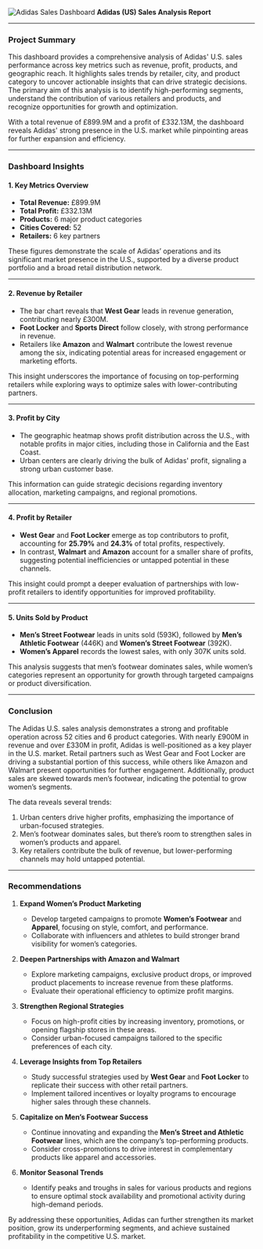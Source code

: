 ![Adidas Sales Dashboard](https://drive.google.com/uc?id=1LbDbkU_a-ZHDPOOmjYahvlwh4J03H7uP)
**Adidas (US) Sales Analysis Report**

---

### **Project Summary**

This dashboard provides a comprehensive analysis of Adidas' U.S. sales performance across key metrics such as revenue, profit, products, and geographic reach. It highlights sales trends by retailer, city, and product category to uncover actionable insights that can drive strategic decisions. The primary aim of this analysis is to identify high-performing segments, understand the contribution of various retailers and products, and recognize opportunities for growth and optimization. 

With a total revenue of £899.9M and a profit of £332.13M, the dashboard reveals Adidas' strong presence in the U.S. market while pinpointing areas for further expansion and efficiency.

---

### **Dashboard Insights**

#### **1. Key Metrics Overview**
- **Total Revenue:** £899.9M  
- **Total Profit:** £332.13M  
- **Products:** 6 major product categories  
- **Cities Covered:** 52  
- **Retailers:** 6 key partners  

These figures demonstrate the scale of Adidas’ operations and its significant market presence in the U.S., supported by a diverse product portfolio and a broad retail distribution network.

---

#### **2. Revenue by Retailer**
- The bar chart reveals that **West Gear** leads in revenue generation, contributing nearly £300M. 
- **Foot Locker** and **Sports Direct** follow closely, with strong performance in revenue.
- Retailers like **Amazon** and **Walmart** contribute the lowest revenue among the six, indicating potential areas for increased engagement or marketing efforts.

This insight underscores the importance of focusing on top-performing retailers while exploring ways to optimize sales with lower-contributing partners.

---

#### **3. Profit by City**
- The geographic heatmap shows profit distribution across the U.S., with notable profits in major cities, including those in California and the East Coast.  
- Urban centers are clearly driving the bulk of Adidas' profit, signaling a strong urban customer base.

This information can guide strategic decisions regarding inventory allocation, marketing campaigns, and regional promotions.

---

#### **4. Profit by Retailer**
- **West Gear** and **Foot Locker** emerge as top contributors to profit, accounting for **25.79%** and **24.3%** of total profits, respectively.
- In contrast, **Walmart** and **Amazon** account for a smaller share of profits, suggesting potential inefficiencies or untapped potential in these channels.

This insight could prompt a deeper evaluation of partnerships with low-profit retailers to identify opportunities for improved profitability.

---

#### **5. Units Sold by Product**
- **Men’s Street Footwear** leads in units sold (593K), followed by **Men’s Athletic Footwear** (446K) and **Women’s Street Footwear** (392K).  
- **Women’s Apparel** records the lowest sales, with only 307K units sold.

This analysis suggests that men’s footwear dominates sales, while women’s categories represent an opportunity for growth through targeted campaigns or product diversification.

---

### **Conclusion**

The Adidas U.S. sales analysis demonstrates a strong and profitable operation across 52 cities and 6 product categories. With nearly £900M in revenue and over £330M in profit, Adidas is well-positioned as a key player in the U.S. market. Retail partners such as West Gear and Foot Locker are driving a substantial portion of this success, while others like Amazon and Walmart present opportunities for further engagement. Additionally, product sales are skewed towards men’s footwear, indicating the potential to grow women’s segments.

The data reveals several trends:
1. Urban centers drive higher profits, emphasizing the importance of urban-focused strategies.
2. Men’s footwear dominates sales, but there’s room to strengthen sales in women’s products and apparel.
3. Key retailers contribute the bulk of revenue, but lower-performing channels may hold untapped potential.

---

### **Recommendations**

1. **Expand Women’s Product Marketing**  
   - Develop targeted campaigns to promote **Women’s Footwear** and **Apparel**, focusing on style, comfort, and performance.
   - Collaborate with influencers and athletes to build stronger brand visibility for women’s categories.

2. **Deepen Partnerships with Amazon and Walmart**  
   - Explore marketing campaigns, exclusive product drops, or improved product placements to increase revenue from these platforms.
   - Evaluate their operational efficiency to optimize profit margins.

3. **Strengthen Regional Strategies**  
   - Focus on high-profit cities by increasing inventory, promotions, or opening flagship stores in these areas.  
   - Consider urban-focused campaigns tailored to the specific preferences of each city.

4. **Leverage Insights from Top Retailers**  
   - Study successful strategies used by **West Gear** and **Foot Locker** to replicate their success with other retail partners.  
   - Implement tailored incentives or loyalty programs to encourage higher sales through these channels.

5. **Capitalize on Men’s Footwear Success**  
   - Continue innovating and expanding the **Men’s Street and Athletic Footwear** lines, which are the company’s top-performing products.  
   - Consider cross-promotions to drive interest in complementary products like apparel and accessories.

6. **Monitor Seasonal Trends**  
   - Identify peaks and troughs in sales for various products and regions to ensure optimal stock availability and promotional activity during high-demand periods.

By addressing these opportunities, Adidas can further strengthen its market position, grow its underperforming segments, and achieve sustained profitability in the competitive U.S. market.
